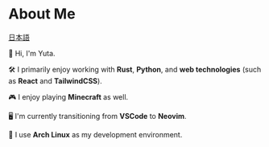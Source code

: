 # About Me

[日本語](./README-ja.md)

👋 Hi, I'm Yuta.

🛠️ I primarily enjoy working with **Rust**, **Python**, and **web technologies** (such as **React** and **TailwindCSS**).

🎮 I enjoy playing **Minecraft** as well.

🖥️ I'm currently transitioning from **VSCode** to **Neovim**.

🐧 I use **Arch Linux** as my development environment.
